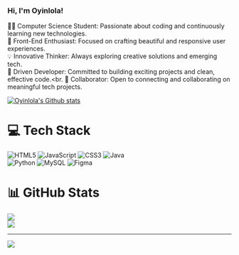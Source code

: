 ### Hi, I'm Oyinlola!

👩‍💻 Computer Science Student: Passionate about coding and continuously learning new technologies.<br>
🎨 Front-End Enthusiast: Focused on crafting beautiful and responsive user experiences.<br>
💡 Innovative Thinker: Always exploring creative solutions and emerging tech.<br>
🚀 Driven Developer: Committed to building exciting projects and clean, effective code.<br.
🤝 Collaborator: Open to connecting and collaborating on meaningful tech projects.

[![Oyinlola's Github stats](https://github-readme-stats.vercel.app/api?username=oyin59&show_icons=true&theme=transparent)](https://github.com/anuraghazra/github-readme-stats)

# 💻 Tech Stack
![HTML5](https://img.shields.io/badge/html5-%23E34F26.svg?style=for-the-badge&logo=html5&logoColor=white) ![JavaScript](https://img.shields.io/badge/javascript-%23323330.svg?style=for-the-badge&logo=javascript&logoColor=%23F7DF1E) ![CSS3](https://img.shields.io/badge/css3-%231572B6.svg?style=for-the-badge&logo=css3&logoColor=white) ![Java](https://img.shields.io/badge/java-%23ED8B00.svg?style=for-the-badge&logo=openjdk&logoColor=white)<br> ![Python](https://img.shields.io/badge/python-3670A0?style=for-the-badge&logo=python&logoColor=ffdd54) ![MySQL](https://img.shields.io/badge/mysql-4479A1.svg?style=for-the-badge&logo=mysql&logoColor=white) ![Figma](https://img.shields.io/badge/figma-%23F24E1E.svg?style=for-the-badge&logo=figma&logoColor=white)

# 📊 GitHub Stats
![](https://github-readme-stats.vercel.app/api?username=oyin59&theme=dark&hide_border=false&include_all_commits=false&count_private=false)<br/>
![](https://github-profile-trophy.vercel.app/?username=oyin59&theme=radical&no-frame=true&no-bg=true&margin-w=4)

---
[![](https://visitcount.itsvg.in/api?id=oyin59&icon=0&color=0)](https://visitcount.itsvg.in)

<!-- Proudly created with GPRM ( https://gprm.itsvg.in ) -->
